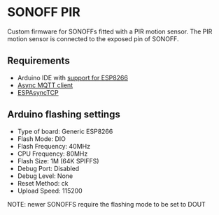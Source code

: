 # SONOFF PIR

Custom firmware for SONOFFs fitted with a PIR motion sensor.
The PIR motion sensor is connected to the exposed pin of SONOFF.


## Requirements
* Arduino IDE with [support for ESP8266](https://github.com/esp8266/Arduino)
* [Async MQTT client](https://github.com/marvinroger/async-mqtt-client)
* [ESPAsyncTCP](https://github.com/me-no-dev/ESPAsyncTCP)

## Arduino flashing settings

* Type of board: Generic ESP8266
* Flash Mode: DIO
* Flash Frequency: 40MHz
* CPU Frequency: 80MHz
* Flash Size: 1M (64K SPIFFS)
* Debug Port: Disabled
* Debug Level: None
* Reset Method: ck
* Upload Speed: 115200

NOTE: newer SONOFFS require the flashing mode to be set to DOUT

